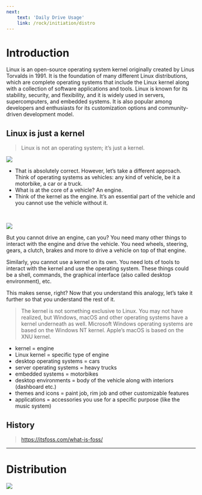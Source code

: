 ```yaml
---
next: 
    text: 'Daily Drive Usage'
    link: /rock/initiation/distro
---
```


# Introduction

Linux is an open-source operating system kernel originally created by Linus Torvalds in 1991. It is the foundation of many different Linux distributions, which are complete operating systems that include the Linux kernel along with a collection of software applications and tools. Linux is known for its stability, security, and flexibility, and it is widely used in servers, supercomputers, and embedded systems. It is also popular among developers and enthusiasts for its customization options and community-driven development model.

## Linux is just a kernel

> Linux is not an operating system; it’s just a kernel.

![](https://itsfoss.com/content/images/wordpress/2020/03/Linux_Kernel_structure.png)

- That is absolutely correct. However, let’s take a different approach. Think of operating systems as vehicles: any kind of vehicle, be it a motorbike, a car or a truck.
- What is at the core of a vehicle? An engine.
- Think of the kernel as the engine. It’s an essential part of the vehicle and you cannot use the vehicle without it.

<br/>

![](https://itsfoss.com/content/images/wordpress/2020/03/operating_system_analogy.png)

But you cannot drive an engine, can you? You need many other things to interact with the engine and drive the vehicle. You need wheels, steering, gears, a clutch, brakes and more to drive a vehicle on top of that engine.

Similarly, you cannot use a kernel on its own. You need lots of tools to interact with the kernel and use the operating system. These things could be a shell, commands, the graphical interface (also called desktop environment), etc.

This makes sense, right? Now that you understand this analogy, let’s take it further so that you understand the rest of it.

> The kernel is not something exclusive to Linux. You may not have realized, but Windows, macOS and other operating systems have a kernel underneath as well. Microsoft Windows operating systems are based on the Windows NT kernel. Apple’s macOS is based on the XNU kernel.

- kernel = engine
- Linux kernel = specific type of engine
- desktop operating systems = cars
- server operating systems = heavy trucks
- embedded systems = motorbikes
- desktop environments = body of the vehicle along with interiors (dashboard etc.)
- themes and icons = paint job, rim job and other customizable features
- applications = accessories you use for a specific purpose (like the music system)

## History

> https://itsfoss.com/what-is-foss/

---

# Distribution

![](https://encrypted-tbn0.gstatic.com/images?q=tbn:ANd9GcTo8iiyaUri-xBAWFaswDGm9AV8_MLnpl2ubqqgik78-w&s)

